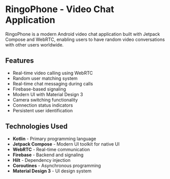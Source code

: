 # RingoPhone - Video Chat Application

RingoPhone is a modern Android video chat application built with Jetpack Compose and WebRTC, enabling users to have random video conversations with other users worldwide.

## Features

- Real-time video calling using WebRTC
- Random user matching system
- Real-time chat messaging during calls
- Firebase-based signaling
- Modern UI with Material Design 3
- Camera switching functionality
- Connection status indicators
- Persistent user identification

## Technologies Used

- **Kotlin** - Primary programming language
- **Jetpack Compose** - Modern UI toolkit for native UI
- **WebRTC** - Real-time communication
- **Firebase** - Backend and signaling
- **Hilt** - Dependency injection
- **Coroutines** - Asynchronous programming
- **Material Design 3** - UI design system
